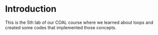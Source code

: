 # Introduction

This is the 5th lab of our COAL course where we learned about loops and created some codes that implemented those concepts.